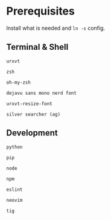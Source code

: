 # Prerequisites
Install what is needed and `ln -s` config.

## Terminal & Shell
`urxvt`

`zsh`

`oh-my-zsh`

`dejavu sans mono nerd font`

`urxvt-resize-font`

`silver searcher (ag)`

## Development
`python`

`pip`

`node`

`npm`

`eslint`

`neovim`

`tig`
